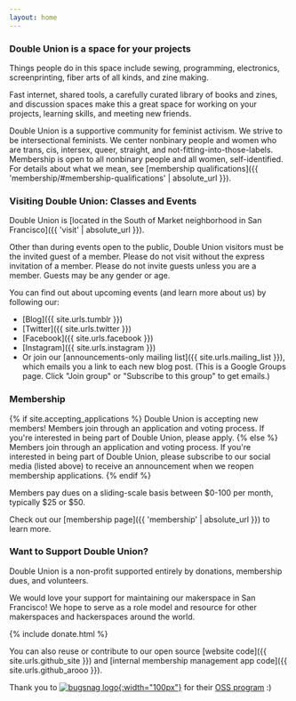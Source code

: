 ```yaml
---
layout: home
---
```


### Double Union is a space for your projects

Things people do in this space include sewing, programming, electronics, screenprinting, fiber arts of all kinds, and zine making.

Fast internet, shared tools, a carefully curated library of books and zines, and discussion spaces make this a great space for working on your projects, learning skills, and meeting new friends.

Double Union is a supportive community for feminist activism. We strive to be intersectional feminists. We center nonbinary people and women who are trans, cis, intersex, queer, straight, and not-fitting-into-those-labels. Membership is open to all nonbinary people and all women, self-identified. For details about what we mean, see [membership qualifications]({{ 'membership/#membership-qualifications' | absolute_url }}).

### Visiting Double Union: Classes and Events

Double Union is [located in the South of Market neighborhood in San Francisco]({{ 'visit' | absolute_url }}).

Other than during events open to the public, Double Union visitors must be the invited guest of a member. Please do not visit without the express invitation of a member. Please do not invite guests unless you are a member. Guests may be any gender or age.

You can find out about upcoming events (and learn more about us) by following our: 

* [Blog]({{ site.urls.tumblr }})
* [Twitter]({{ site.urls.twitter }})
* [Facebook]({{ site.urls.facebook }})
* [Instagram]({{ site.urls.instagram }})
* Or join our [announcements-only mailing list]({{ site.urls.mailing_list }}), which emails you a link to each new blog post. (This is a Google Groups page. Click "Join group" or "Subscribe to this group" to get emails.)

### Membership

{% if site.accepting_applications %}
Double Union is accepting new members! Members join through an application and voting process. If you're interested in being part of Double Union, please apply.
{% else %}
Members join through an application and voting process. If you're interested in being part of Double Union, please subscribe to our social media (listed above) to receive an announcement when we reopen membership applications.
{% endif %}

Members pay dues on a sliding-scale basis between $0-100 per month, typically $25 or $50.

Check out our [membership page]({{ 'membership' | absolute_url }}) to learn more.

### Want to Support Double Union?
Double Union is a non-profit supported entirely by donations, membership dues, and volunteers.

We would love your support for maintaining our makerspace in San Francisco! We hope to serve as a role model and resource for other makerspaces and hackerspaces around the world.

{% include donate.html %}

You can also reuse or contribute to our open source [website code]({{ site.urls.github_site }}) and [internal membership management app code]({{ site.urls.github_arooo }}).

Thank you to [![bugsnag logo](https://global-uploads.webflow.com/5c741219fd0819540590e785/5c741219fd0819856890e790_asset%2039.svg){:width="100px"}](https://www.bugsnag.com/) for their [OSS program](https://www.bugsnag.com/open-source) :)   

